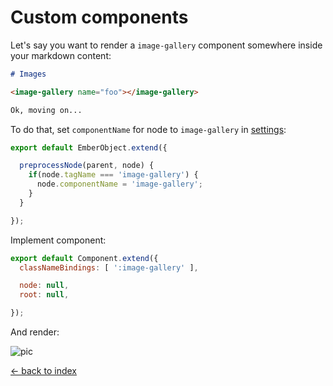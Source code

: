 # Custom components

Let's say you want to render a `image-gallery` component somewhere inside your markdown content:

``` markdown
# Images

<image-gallery name="foo"></image-gallery>

Ok, moving on...
```

To do that, set `componentName` for node to `image-gallery` in [settings](/pages/settings):

``` javascript
export default EmberObject.extend({

  preprocessNode(parent, node) {
    if(node.tagName === 'image-gallery') {
      node.componentName = 'image-gallery';
    }
  }

});
```

Implement component:

``` javascript
export default Component.extend({
  classNameBindings: [ ':image-gallery' ],

  node: null,
  root: null,

});
```

And render:

<image-gallery name="foo">

![pic](/film-0353-004.jpg)

</image-gallery>

[&larr; back to index](/index)

